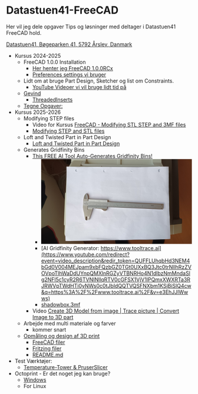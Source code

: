 # Datastuen41-FreeCAD

Her vil jeg dele opgaver Tips og løsninger med deltager i Datastuen41 FreeCAD hold.

[Datastuen41,
Bøgeparken 41,
5792 Årslev,
Danmark](https://maps.app.goo.gl/i1MGUUs6uD3a9bza9)

* Kursus 2024-2025
  * FreeCAD 1.0.0 Installation
    * [Her henter jeg FreeCAD 1.0.0RCx](https://github.com/FreeCAD/FreeCAD/releases)
    * [Preferences settings vi bruger](./Preferences.md)
  * Lidt om at bruge Part Design, Sketcher og list om Constraints.
    * [YouTube Videoer vi vil bruge lidt tid på](./YouTube_Video_Links.md)
  * [Gevind](./Gevind/README.md)
    * [ThreadedInserts](./Gevind/ThreadedInserts/README.md)
  * [Tegne Opgaver:](./Opgaver/Opgaver.md)
* Kursus 2025-2026
  * Modifying STEP files
    * Video for Kursus [FreeCAD - Modifying STL STEP and 3MF files](https://youtu.be/5l6GOfshigQ?t=469 "RoadSide Maker")
    * [Modifying STEP and STL files](https://youtu.be/ahJnfMxFlL8 "MangoJelly Solutions for FreeCAD")
  * Loft and Twisted Part in Part Design
    * [Loft and Twisted Part in Part Design](https://github.com/sekt1953/Datastuen41-FreeCAD/tree/main/Opgaver/Loft%20-%20Twisted%20Part%20in%20Part%20Design)
  * Generates Gridfinity Bins
    * [This FREE AI Tool Auto-Generates Gridfinity Bins!](https://youtu.be/e3EhJJlWwws)
      * ![Skydelærer](./Images/20250830_184521.jpg)
      * [AI Gridfinity Generator: https://www.tooltrace.ai](https://www.youtube.com/redirect?event=video_description&redir_token=QUFFLUhqbHd3NEM4bGd0V004MEJpam9xbFQzbGZ0TGt0UXxBQ3Jtc0trNllhRzZVOVpoTlhWaDdUYnpQMXlnRGZyVTBNRHo4N1dlbzNmMndaSlg2NFl5c1cyR2R6TVNINllqRTV0cGFSX1VjV1lPQmxXWXRTa3RJRWVpTWdHTi0yNWs0c0tJbldQQTVQSFNXbm1KSjBiSlQ4cw&q=https%3A%2F%2Fwww.tooltrace.ai%2F&v=e3EhJJlWwws)
      * [shadowbox.3mf](./Images/shadowbox.3mf)
    * Video [Create 3D Model from image | Trace picture | Convert Image to 3D part](https://youtu.be/u8_NcxQP3mo "CAD CAM COURSE")
  * Arbejde med multi materiale og farver
    * kommer snart
  * [Opmåling og design af 3D print](./Opgaver/Opmaaling/)
    * [FreeCAD filer](./Opgaver/Opmaaling/FreeCAD/BoxTest.FCStd)
    * [Fritzing filer](./Opgaver/Opmaaling/Fritzing/)
    * [README.md](./Opgaver/Opmaaling/README.md)
* Test Værktøjer:
  * [Temperature-Tower & PruserSlicer](./Tools/temp-tower/TempTower.md)
* Octoprint - Er det noget jeg kan bruge?
  * [Windows](./Tools/Octoprint/OctoprintWin.md)
  * For Linux
